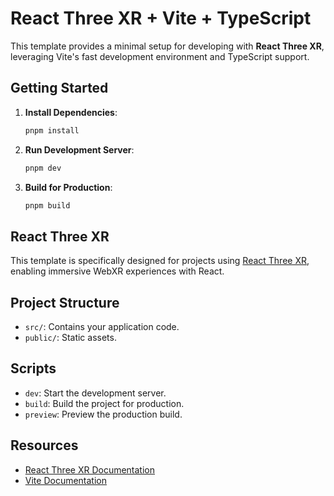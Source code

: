 # React Three XR + Vite + TypeScript

This template provides a minimal setup for developing with **React Three XR**, leveraging Vite's fast development environment and TypeScript support.

## Getting Started

1. **Install Dependencies**:

   ```bash
   pnpm install
   ```

2. **Run Development Server**:

   ```bash
   pnpm dev
   ```

3. **Build for Production**:
   ```bash
   pnpm build
   ```

## React Three XR

This template is specifically designed for projects using [React Three XR](https://github.com/pmndrs/xr), enabling immersive WebXR experiences with React.

## Project Structure

- `src/`: Contains your application code.
- `public/`: Static assets.

## Scripts

- `dev`: Start the development server.
- `build`: Build the project for production.
- `preview`: Preview the production build.

## Resources

- [React Three XR Documentation](https://github.com/pmndrs/xr)
- [Vite Documentation](https://vitejs.dev/)
